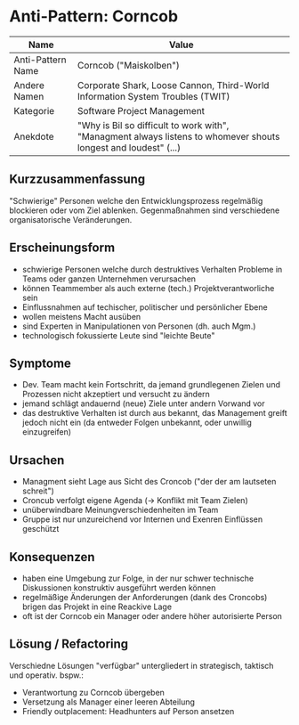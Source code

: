 Anti-Pattern: Corncob
===================

Name     | Value
-------- | ---
Anti-Pattern Name | Corncob ("Maiskolben")
Andere Namen      | Corporate Shark, Loose Cannon, Third-World Information System Troubles (TWIT)
Kategorie | Software Project Management
Anekdote    | "Why is Bil so difficult to work with", "Managment always listens to whomever shouts longest and loudest" (...)

Kurzzusammenfassung
-------------------
"Schwierige" Personen welche den Entwicklungsprozess regelmäßig blockieren oder vom Ziel ablenken. Gegenmaßnahmen sind verschiedene organisatorische Veränderungen.

Erscheinungsform
----------------
- schwierige Personen welche durch destruktives Verhalten Probleme in Teams oder ganzen Unternehmen verursachen
- können Teammember als auch externe (tech.) Projektverantworliche sein
- Einflussnahmen auf techischer, politischer und persönlicher Ebene
- wollen meistens Macht ausüben
- sind Experten in Manipulationen von Personen (dh. auch Mgm.)
- technologisch fokussierte Leute sind "leichte Beute"

Symptome
--------
- Dev. Team macht kein Fortschritt, da jemand grundlegenen Zielen und Prozessen nicht akzeptiert und versucht zu ändern
- jemand schlägt andauernd (neue) Ziele unter andern Vorwand vor
- das destruktive Verhalten ist durch aus bekannt, das Management greift jedoch nicht ein (da entweder Folgen unbekannt, oder unwillig einzugreifen)

Ursachen
--------
- Managment sieht Lage aus Sicht des Croncob ("der der am lautseten schreit")
- Croncub verfolgt eigene Agenda (-> Konflikt mit Team Zielen)
- unüberwindbare Meinungverschiedenheiten im Team
- Gruppe ist nur unzureichend vor Internen und Exenren Einflüssen geschützt

Konsequenzen
------------
- haben eine Umgebung zur Folge, in der nur schwer technische Diskussionen konstruktiv ausgeführt werden können
- regelmäßige Änderungen der Anforderungen (dank des Croncobs) brigen das Projekt in eine Reackive Lage
- oft ist der Corncob ein Manager oder andere höher autorisierte Person

Lösung / Refactoring
--------------------
Verschiedne Lösungen "verfügbar" untergliedert in strategisch, taktisch und operativ.
bspw.:
- Verantwortung zu Corncob übergeben
- Versetzung als Manager einer leeren Abteilung
- Friendly outplacement: Headhunters auf Person ansetzen